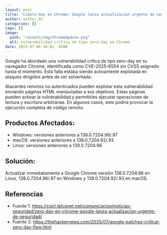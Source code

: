 ```yaml
---
layout: post
title: 'CiZero-Day en Chrome: Google lanza actualización urgente de seguridad'
author: author_01
categories: []
tags: []
image:
  path: "/assets/img/ChromeUpdate.png"
  alt: vulnerabilidad crítica de tipo zero-day en Chrome
date: 2025-07-06 10:02 -0500
---
```

Google ha abordado una vulnerabilidad crítica de tipo zero-day en su navegador Chrome, identificada como CVE-2025-6554 sin CVSS asignado hasta el momento. Esta falla estaba siendo activamente explotada en ataques dirigidos antes de ser solventada.

Atacantes remotos no autenticados pueden explotar esta vulnerabilidad enviando páginas HTML manipuladas a sus objetivos. Estas páginas pueden activar la vulnerabilidad y permitirles ejecutar operaciones de lectura y escritura arbitrarias. En algunos casos, esto podría provocar la ejecución completa de código remoto.

## Productos Afectados:
- Windows: versiones anteriores a 138.0.7204.96/.97
- macOS: versiones anteriores a 138.0.7204.92/.93
- Linux: versiones anteriores a 138.0.7204.96

## Solución:
Actualizar inmediatamente a Google Chrome versión 138.0.7204.96 en Linux, 138.0.7204.96/.97 en Windows y 138.0.7204.92/.93 en macOS.

## Referencias
- Fuente 1: https://csirt.telconet.net/comunicacion/noticias-seguridad/zero-day-en-chrome-google-lanza-actualizacion-urgente-de-seguridad/
- Fuente 2: https://thehackernews.com/2025/07/google-patches-critical-zero-day-flaw.html